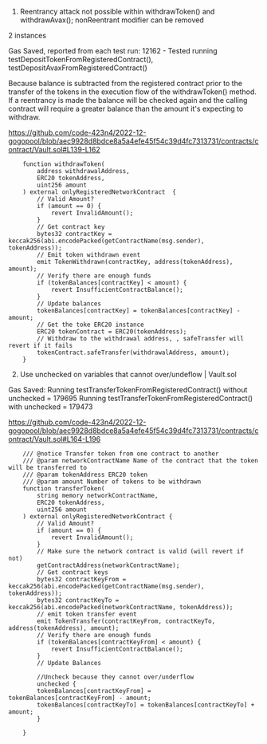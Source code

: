 1) Reentrancy attack not possible within withdrawToken() and withdrawAvax(); nonReentrant modifier can be removed

2 instances

Gas Saved, reported from each test run:  12162 - Tested running testDepositTokenFromRegisteredContract(), testDepositAvaxFromRegisteredContract()

Because balance is subtracted from the registered contract prior to the transfer of the tokens in the execution flow of the withdrawToken() method. If a reentrancy is made the balance will be checked again and the calling contract will require a greater balance than the amount it's expecting to withdraw.

https://github.com/code-423n4/2022-12-gogopool/blob/aec9928d8bdce8a5a4efe45f54c39d4fc7313731/contracts/contract/Vault.sol#L139-L162

```solidity
	function withdrawToken(
		address withdrawalAddress,
		ERC20 tokenAddress,
		uint256 amount
	) external onlyRegisteredNetworkContract  {
		// Valid Amount?
		if (amount == 0) {
			revert InvalidAmount();
		}
		// Get contract key
		bytes32 contractKey = keccak256(abi.encodePacked(getContractName(msg.sender), tokenAddress));
		// Emit token withdrawn event
		emit TokenWithdrawn(contractKey, address(tokenAddress), amount);
		// Verify there are enough funds
		if (tokenBalances[contractKey] < amount) {
			revert InsufficientContractBalance();
		}
		// Update balances
		tokenBalances[contractKey] = tokenBalances[contractKey] - amount;
		// Get the toke ERC20 instance
		ERC20 tokenContract = ERC20(tokenAddress);
		// Withdraw to the withdrawal address, , safeTransfer will revert if it fails
		tokenContract.safeTransfer(withdrawalAddress, amount);
	}
```



2) Use unchecked on variables that cannot over/undeflow | Vault.sol

Gas Saved:
Running testTransferTokenFromRegisteredContract() without unchecked = 179695
Running testTransferTokenFromRegisteredContract() with unchecked = 179473

https://github.com/code-423n4/2022-12-gogopool/blob/aec9928d8bdce8a5a4efe45f54c39d4fc7313731/contracts/contract/Vault.sol#L164-L196

```solidity
	/// @notice Transfer token from one contract to another
	/// @param networkContractName Name of the contract that the token will be transferred to
	/// @param tokenAddress ERC20 token
	/// @param amount Number of tokens to be withdrawn
	function transferToken(
		string memory networkContractName,
		ERC20 tokenAddress,
		uint256 amount
	) external onlyRegisteredNetworkContract {
		// Valid Amount?
		if (amount == 0) {
			revert InvalidAmount();
		}
		// Make sure the network contract is valid (will revert if not)
		getContractAddress(networkContractName);
		// Get contract keys
		bytes32 contractKeyFrom = keccak256(abi.encodePacked(getContractName(msg.sender), tokenAddress));
		bytes32 contractKeyTo = keccak256(abi.encodePacked(networkContractName, tokenAddress));
		// emit token transfer event
		emit TokenTransfer(contractKeyFrom, contractKeyTo, address(tokenAddress), amount);
		// Verify there are enough funds
		if (tokenBalances[contractKeyFrom] < amount) {
			revert InsufficientContractBalance();
		}
		// Update Balances

		//Uncheck because they cannot over/underflow
		unchecked {
		tokenBalances[contractKeyFrom] = tokenBalances[contractKeyFrom] - amount;
		tokenBalances[contractKeyTo] = tokenBalances[contractKeyTo] + amount;
		}
		
	}
```
